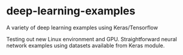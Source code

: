 # deep-learning-examples
A variety of deep learning examples using Keras/Tensorflow

Testing out new Linux environment and GPU. Straightforward neural network examples using datasets available from Keras module.
